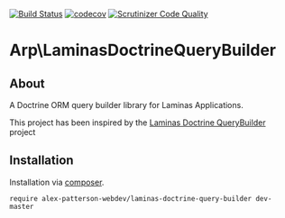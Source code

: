 [![Build Status](https://travis-ci.com/alex-patterson-webdev/laminas-doctrine-query-builder.svg?branch=master)](https://travis-ci.com/alex-patterson-webdev/laminas-doctrine-query-builder)
[![codecov](https://codecov.io/gh/alex-patterson-webdev/laminas-doctrine-query-builder/branch/master/graph/badge.svg)](https://codecov.io/gh/alex-patterson-webdev/laminas-doctrine-query-builder)
[![Scrutinizer Code Quality](https://scrutinizer-ci.com/g/alex-patterson-webdev/laminas-doctrine-query-builder/badges/quality-score.png?b=master)](https://scrutinizer-ci.com/g/alex-patterson-webdev/laminas-doctrine-query-builder/?branch=master)

# Arp\LaminasDoctrineQueryBuilder

## About

A Doctrine ORM query builder library for Laminas Applications. 

This project has been inspired by the [Laminas Doctrine QueryBuilder](https://github.com/laminas-api-tools/api-tools-doctrine-querybuilder) project

## Installation

Installation via [composer](https://getcomposer.org).

    require alex-patterson-webdev/laminas-doctrine-query-builder dev-master

